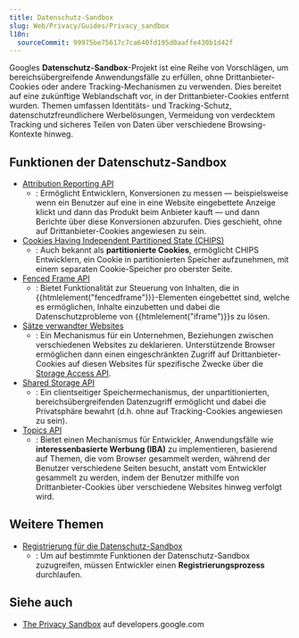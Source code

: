 ```yaml
---
title: Datenschutz-Sandbox
slug: Web/Privacy/Guides/Privacy_sandbox
l10n:
  sourceCommit: 99975be75617c7ca640fd195d0aaffe430b1d42f
---
```


Googles **Datenschutz-Sandbox**-Projekt ist eine Reihe von Vorschlägen, um bereichsübergreifende Anwendungsfälle zu erfüllen, ohne Drittanbieter-Cookies oder andere Tracking-Mechanismen zu verwenden. Dies bereitet auf eine zukünftige Weblandschaft vor, in der Drittanbieter-Cookies entfernt wurden. Themen umfassen Identitäts- und Tracking-Schutz, datenschutzfreundlichere Werbelösungen, Vermeidung von verdecktem Tracking und sicheres Teilen von Daten über verschiedene Browsing-Kontexte hinweg.

## Funktionen der Datenschutz-Sandbox

- [Attribution Reporting API](/de/docs/Web/API/Attribution_Reporting_API)
  - : Ermöglicht Entwicklern, Konversionen zu messen — beispielsweise wenn ein Benutzer auf eine in eine Website eingebettete Anzeige klickt und dann das Produkt beim Anbieter kauft — und dann Berichte über diese Konversionen abzurufen. Dies geschieht, ohne auf Drittanbieter-Cookies angewiesen zu sein.
- [Cookies Having Independent Partitioned State (CHIPS)](/de/docs/Web/Privacy/Guides/Privacy_sandbox/Partitioned_cookies)
  - : Auch bekannt als **partitionierte Cookies**, ermöglicht CHIPS Entwicklern, ein Cookie in partitionierten Speicher aufzunehmen, mit einem separaten Cookie-Speicher pro oberster Seite.
- [Fenced Frame API](/de/docs/Web/API/Fenced_frame_API)
  - : Bietet Funktionalität zur Steuerung von Inhalten, die in {{htmlelement("fencedframe")}}-Elementen eingebettet sind, welche es ermöglichen, Inhalte einzubetten und dabei die Datenschutzprobleme von {{htmlelement("iframe")}}s zu lösen.
- [Sätze verwandter Websites](/de/docs/Web/API/Storage_Access_API/Related_website_sets)
  - : Ein Mechanismus für ein Unternehmen, Beziehungen zwischen verschiedenen Websites zu deklarieren. Unterstützende Browser ermöglichen dann einen eingeschränkten Zugriff auf Drittanbieter-Cookies auf diesen Websites für spezifische Zwecke über die [Storage Access API](/de/docs/Web/API/Storage_Access_API).
- [Shared Storage API](/de/docs/Web/API/Shared_Storage_API)
  - : Ein clientseitiger Speichermechanismus, der unpartitionierten, bereichsübergreifenden Datenzugriff ermöglicht und dabei die Privatsphäre bewahrt (d.h. ohne auf Tracking-Cookies angewiesen zu sein).
- [Topics API](/de/docs/Web/API/Topics_API)
  - : Bietet einen Mechanismus für Entwickler, Anwendungsfälle wie **interessenbasierte Werbung (IBA)** zu implementieren, basierend auf Themen, die vom Browser gesammelt werden, während der Benutzer verschiedene Seiten besucht, anstatt vom Entwickler gesammelt zu werden, indem der Benutzer mithilfe von Drittanbieter-Cookies über verschiedene Websites hinweg verfolgt wird.

## Weitere Themen

- [Registrierung für die Datenschutz-Sandbox](/de/docs/Web/Privacy/Guides/Privacy_sandbox/Enrollment)
  - : Um auf bestimmte Funktionen der Datenschutz-Sandbox zuzugreifen, müssen Entwickler einen **Registrierungsprozess** durchlaufen.

## Siehe auch

- [The Privacy Sandbox](https://developers.google.com/privacy-sandbox) auf developers.google.com
